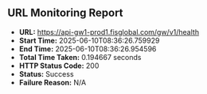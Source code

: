 ## URL Monitoring Report

- **URL:** https://api-gw1-prod1.fisglobal.com/gw/v1/health
- **Start Time:** 2025-06-10T08:36:26.759929
- **End Time:** 2025-06-10T08:36:26.954596
- **Total Time Taken:** 0.194667 seconds
- **HTTP Status Code:** 200
- **Status:** Success
- **Failure Reason:** N/A
